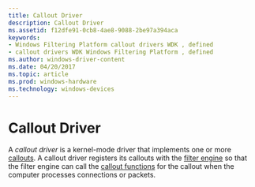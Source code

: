 ```yaml
---
title: Callout Driver
description: Callout Driver
ms.assetid: f12dfe91-0cb8-4ae8-9088-2be97a394aca
keywords:
- Windows Filtering Platform callout drivers WDK , defined
- callout drivers WDK Windows Filtering Platform , defined
ms.author: windows-driver-content
ms.date: 04/20/2017
ms.topic: article
ms.prod: windows-hardware
ms.technology: windows-devices
---
```


# Callout Driver


A *callout driver* is a kernel-mode driver that implements one or more [callouts](callout.md). A callout driver registers its callouts with the [filter engine](filter-engine.md) so that the filter engine can call the [callout functions](callout-function.md) for the callout when the computer processes connections or packets.

 

 






